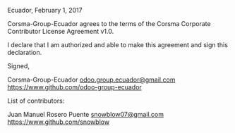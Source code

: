 Ecuador, February 1, 2017

Corsma-Group-Ecuador agrees to the terms of the Corsma Corporate Contributor License Agreement v1.0.

I declare that I am authorized and able to make this agreement and sign this declaration.

Signed,

Corsma-Group-Ecuador odoo.group.ecuador@gmail.com https://www.github.com/odoo-group-ecuador

List of contributors:

Juan Manuel Rosero Puente snowblow07@gmail.com https://www.github.com/snowblow
